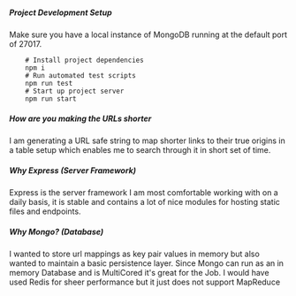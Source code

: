 ##### Project Development Setup 
Make sure you have a local instance of MongoDB running
at the default port of 27017. 
```
    # Install project dependencies
    npm i 
    # Run automated test scripts 
    npm run test
    # Start up project server
    npm run start
```

##### How are you making the URLs shorter
I am generating a URL safe string to map shorter 
links to their true origins in a table setup which 
enables me to search through it in short set of time. 
##### Why Express (Server Framework)
Express is the server framework I am most comfortable working 
with on a daily basis, it is stable and contains a lot of nice modules
for hosting static files and endpoints.
##### Why Mongo? (Database)
I wanted to store url mappings as key pair values in 
memory but also wanted to maintain a basic persistence layer. 
Since Mongo can run as an in memory Database and is MultiCored 
it's great for the Job. I would have used Redis for sheer performance
but it just does not support MapReduce 